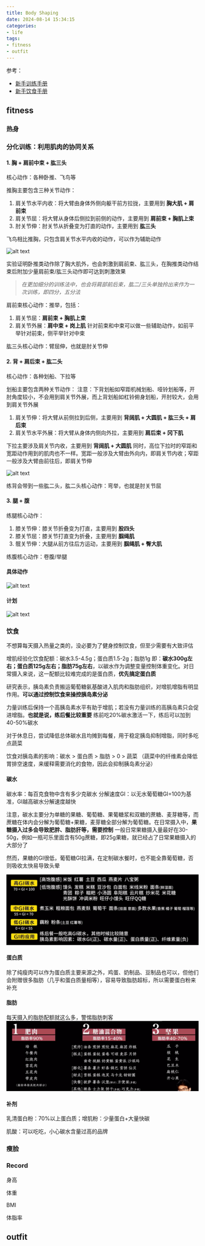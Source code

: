 ```yaml
---
title: Body Shaping
date: 2024-08-14 15:34:15
categories:
- life
tags:
- fitness
- outfit
---
```


参考：
- [新手训练手册](https://www.bilibili.com/video/BV1Hk4y187jF/?spm_id_from=333.788.top_right_bar_window_default_collection.content.click)
- [新手饮食手册](https://www.bilibili.com/video/BV1yX4y1q7LP/?spm_id_from=333.788.top_right_bar_window_default_collection.content.click)

<!-- more -->

## fitness

### 热身

### 分化训练：利用肌肉的协同关系

#### 1. 胸 + 肩前中束 + 肱三头

核心动作：各种卧推、飞鸟等

推胸主要包含三种关节动作：
1. 肩关节水平内收：将大臂由身体外侧向躯干前方拉拢，主要用到 **胸大肌 + 肩前束**
2. 肩关节屈：将大臂从身体后侧拉到前侧的动作，主要用到 **肩前束 + 胸肌上束**
3. 肘关节伸：肘关节从折叠变为打直的动作，主要用到 **肱三头**

飞鸟相比推胸，只包含肩关节水平内收的动作，可以作为辅助动作

![alt text](image1.png)

实验证明卧推类动作除了胸大肌外，也会刺激到肩前束、肱三头，在胸推类动作结束后附加少量肩前束/肱三头动作即可达到刺激效果

> *在更加细分的训练法中，也会将肩部前后束，肱二/三头单独拎出来作为一次训练，即四分，五分法*

肩前束核心动作：推举，包括：
1. 肩关节屈：**肩前束 + 胸肌上束**
2. 肩关节外展：**肩中束 + 岗上肌**
针对前束和中束可以做一些辅助动作，如前平举针对前束，侧平举针对中束

肱三头核心动作：臂屈伸，也就是肘关节伸

#### 2. 背 + 肩后束 + 肱二头

核心动作：各种划船、下拉等

划船主要包含两种关节动作：
注意：下背划船如窄距机械划船、哑铃划船等，开肘角度较小，不会用到肩关节外展，而上背划船如杠铃俯身划船，开肘较大，会用到肩关节外展
1. 肩关节伸：将大臂从前侧拉到后侧，主要用到 **背阔肌 + 大圆肌 + 肱三头 + 肩后束**
2. 肩关节水平外展：将大臂从身体内侧向外拉，主要用到 **肩后束 + 冈下肌**

下拉主要涉及肩关节内收，主要用到 **背阔肌 + 大圆肌** 同时，高位下拉时的窄距和宽距动作用到的肌肉也不一样。宽距一般涉及大臂由外向内，即肩关节内收；窄距一般涉及大臂由前往后，即肩关节伸

![alt text](image2.png)

练背会带到一些肱二头，肱二头核心动作：弯举，也就是肘关节屈

#### 3. 腿 + 腹

练腿核心动作：
1. 膝关节伸：膝关节折叠变为打直，主要用到 **股四头**
2. 膝关节屈：膝关节打直变为折叠，主要用到 **腘绳肌**
3. 髋关节伸：大腿从前方往后方运动，主要用到 **腘绳肌 + 臀大肌**

练腹核心动作：卷腹/举腿


#### 具体动作

![alt text](image3.png)

#### 计划

![alt text](image4.png)

### 饮食

不想算每天摄入热量之类的，没必要为了健身控制饮食，但至少需要有大致评估

增肌经验化饮食配额：碳水3.5-4.5g；蛋白质1.5-2g；脂肪1g 即：**碳水300g左右；蛋白质125g左右；脂肪75g左右**，以碳水作为调整变量控制体重变化。对日常摄入来说，这一配额比较难完成的是蛋白质，**优先搞定蛋白质**

研究表示，胰岛素负责搬运葡萄糖氨基酸进入肌肉和脂肪组织，对增肌增脂有明显作用。**可以通过控制饮食来操控胰岛素分泌**

力量训练后保持一个高胰岛素水平有助于增肌；若没有力量训练的高胰岛素只会促进增脂。**也就是说，练后餐比较重要** 练前吃20%碳水激活一下，练后可以加到40-50%碳水

对于休息日，尝试降低总体碳水且均摊到每餐，用于稳定胰岛抑制增脂，同时多吃点蔬菜

饮食对胰岛素的影响：碳水 > 蛋白质 > 脂肪 > 0 > 蔬菜 （蔬菜中的纤维素会降低胃排空速度，来缓释需要消化的食物，因此会抑制胰岛素分泌）

#### 碳水

碳水率：每百克食物中含有多少克碳水
分解速度GI：以无水葡萄糖GI=100为基准，GI越高碳水分解速度越快

注意，碳水主要分为单糖的果糖、葡萄糖、果葡糖浆和双糖的蔗糖、麦芽糖等，而蔗糖在体内会分解为葡萄糖+果糖，麦芽糖全部分解为葡萄糖。在日常摄入中，**果糖摄入过多会导致肥胖、脂肪肝等，需要控制** 一般日常果糖摄入量最好在30-50g，例如一瓶可乐里面含有50g蔗糖，即25g果糖，就已经占了日常果糖摄入的大部分了

然而，果糖的GI很低，葡萄糖GI拉满，在定制碳水餐时，也不能全靠葡萄糖，否则吸收太快易导致头晕

![alt text](image5.png)

#### 蛋白质

除了纯瘦肉可以作为蛋白质主要来源之外，鸡蛋、奶制品、豆制品也可以，但他们会附赠很多脂肪（几乎和蛋白质量相等），容易导致脂肪超标，所以需要蛋白粉来补充

#### 脂肪

每天摄入的脂肪配额就这么多，警惕脂肪刺客
![alt text](image6.png)

#### 补剂

乳清蛋白粉：70%以上蛋白质；增肌粉：少量蛋白+大量快碳

肌酸：可以吃吃，小心碳水含量过高的品牌

### 瘦脸


### Record

身高

体重

BMI

体脂率



## outfit